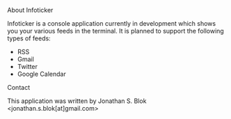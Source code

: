 About Infoticker

Infoticker is a console application currently in development which shows you your various feeds in the terminal. It is planned to support the following types of feeds:
* RSS
* Gmail
* Twitter
* Google Calendar

Contact

This application was written by Jonathan S. Blok <jonathan.s.blok[at]gmail.com>

